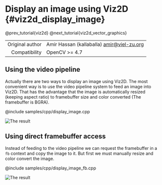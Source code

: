 # Display an image using Viz2D {#viz2d_display_image}

@prev_tutorial{viz2d}
@next_tutorial{viz2d_vector_graphics}

|    |    |
| -: | :- |
| Original author | Amir Hassan (kallaballa) <amir@viel-zu.org> |
| Compatibility | OpenCV >= 4.7 |

## Using the video pipeline
Actually there are two ways to display an image using Viz2D. The most convenient way is to use the video pipeline system to feed an image into Viz2D. That has the advantage that the image is automatically resized (keeping aspect ratio) to framebuffer size and color converted (The framebuffer is BGRA).

@include samples/cpp/display_image.cpp

![The result](doc/display_image.png)

## Using direct framebuffer access
Instead of feeding to the video pipeline we can request the framebuffer in a ```fb``` context and copy the image to it. But first we must manually resize and color convert the image.

@include samples/cpp/display_image_fb.cpp

![The result](doc/display_image_fb.png)

